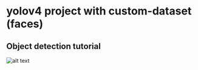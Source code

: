 # yolov4 project with custom-dataset (faces)

## **Object detection tutorial**




![alt text](https://github.com/mathieu34/yolov4_custom-dataset_webcam/blob/master/predictions.jpg?raw=true)
